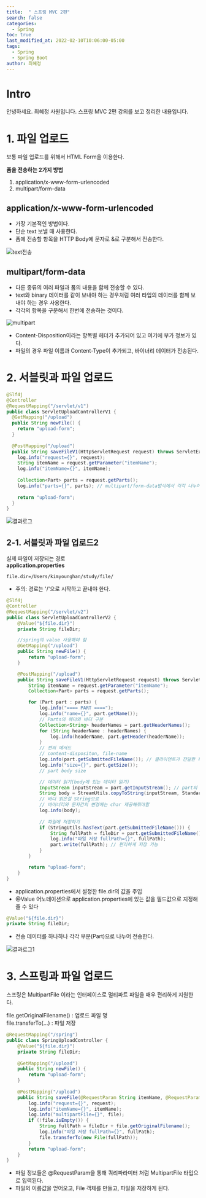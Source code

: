 ```yaml
---
title:  " 스프링 MVC 2편"
search: false
categories: 
  - Spring
toc: true  
last_modified_at: 2022-02-10T10:06:00-05:00
tags:
  - Spring
  - Spring Boot
author: 최혜정
---
```


# Intro
안녕하세요. 최혜정 사원입니다.
스프링 MVC 2편 강의를 보고 정리한 내용입니다.

# 1. 파일 업로드
보통 파일 업로드를 위해서 HTML Form을 이용한다.

**폼을 전송하는 2가지 방법**
1. application/x-www-form-urlencoded
2. multipart/form-data

## application/x-www-form-urlencoded
- 가장 기본적인 방법이다.
- 단순 text 보낼 때 사용한다.
- 폼에 전송할 항목을 HTTP Body에 문자로 &로 구분해서 전송한다.

![text전송](./core/image/text전송.PNG) 

## multipart/form-data
- 다른 종류의 여러 파일과 폼의 내용을 함께 전송할 수 있다.   
- text와 binary 데이터를 같이 보내야 하는 경우처럼 여러 타입의 데이터를 함께 보내야 하는 경우 사용한다.   
- 각각의 항목을 구분해서 한번에 전송하는 것이다.   

![multipart](./core/image/multipart.PNG) 

- Content-Disposition이라는 항목별 헤더가 추가되어 있고 여기에 부가 정보가 있다.   
- 파일의 경우 파일 이름과 Content-Type이 추가되고, 바이너리 데이터가 전송된다.   

# 2. 서블릿과 파일 업로드

```java
@Slf4j
@Controller
@RequestMapping("/servlet/v1")
public class ServletUploadControllerV1 {
  @GetMapping("/upload")
  public String newFile() {
    return "upload-form";
  }
 
  @PostMapping("/upload")
  public String saveFileV1(HttpServletRequest request) throws ServletException, IOException {
    log.info("request={}", request);
    String itemName = request.getParameter("itemName");
    log.info("itemName={}", itemName);
 
    Collection<Part> parts = request.getParts();
    log.info("parts={}", parts); // multipart/form-data방식에서 각각 나누어진 부분을 받아 확인할 수 있다. 
    
    return "upload-form";
  }
}
```

![결과로그](./core/image/결과로그.PNG) 


## 2-1. 서블릿과 파일 업로드2
실제 파일이 저장되는 경로   
**application.properties**
```
file.dir=/Users/kimyounghan/study/file/
```
- 주의: 경로는 '/'으로 시작하고 끝내야 한다.

```java
@Slf4j
@Controller
@RequestMapping("/servlet/v2")
public class ServletUploadControllerV2 {
    @Value("${file.dir}")
    private String fileDir;

    //spring의 value 사용해야 함
    @GetMapping("/upload")
    public String newFile() {
        return "upload-form";
    }

    @PostMapping("/upload")
    public String saveFileV1(HttpServletRequest request) throws ServletException, IOException {
        String itemName = request.getParameter("itemName");
        Collection<Part> parts = request.getParts();

        for (Part part : parts) {
            log.info("==== PART ====");
            log.info("name={}", part.getName());
            // Parts의 헤더와 바디 구분
            Collection<String> headerNames = part.getHeaderNames();
            for (String headerName : headerNames) {
                log.info(headerName, part.getHeader(headerName));
            }
            // 편의 메서드
            // content-dispositon, file-name
            log.info(part.getSubmittedFileName()); // 클라이언트가 전달한 파일명
            log.info("size={}", part.getSize());
            // part body size

            // 데이터 읽기(body에 있는 데이터 읽기)
            InputStream inputStream = part.getInputStream(); // part의 전송 데이터를 읽을 수 있다.
            String body = StreamUtils.copyToString(inputStream, StandardCharsets.UTF_8); // utf-8로 바꿈
            // 바디 읽은걸 String으로
            // 바이너리와 문자간의 변경에는 char 제공해줘야함
            log.info(body);
            
            // 파일에 저장하기
            if (StringUtils.hasText(part.getSubmittedFileName())) {
                String fullPath = fileDir + part.getSubmittedFileName();
                log.info("파일 저장 fullPath={}", fullPath);
                part.write(fullPath); // 편리하게 저장 가능
            }
        }

        return "upload-form";
    }
}
```

- application.properties에서 설정한 file.dir의 값을 주입
- @Value 어노테이션으로 application.properties에 있는 값을 필드값으로 지정해줄 수 있다

```java
@Value("${file.dir}")
private String fileDir;
```
- 전송 데이터를 하나하나 각각 부분(Part)으로 나누어 전송한다.

![결과로그1](./core/image/결과로그1.PNG) 

# 3. 스프링과 파일 업로드
스프링은 MultipartFile 이라는 인터페이스로 멀티파트 파일을 매우 편리하게 지원한다.    

file.getOriginalFilename() : 업로드 파일 명     
file.transferTo(...) : 파일 저장      

```java
@RequestMapping("/spring")
public class SpringUploadController {
    @Value("${file.dir}")
    private String fileDir;
    
    @GetMapping("/upload")
    public String newFile() {
        return "upload-form";
    }
    
    @PostMapping("/upload")
    public String saveFile(@RequestParam String itemName, @RequestParam MultipartFile file, HttpServletRequest request) throws IOException {
        log.info("request={}", request);
        log.info("itemName={}", itemName);
        log.info("multipartFile={}", file);
        if (!file.isEmpty()) {
            String fullPath = fileDir + file.getOriginalFilename();
            log.info("파일 저장 fullPath={}", fullPath);
            file.transferTo(new File(fullPath));
        }
        return "upload-form";
    }
}
```

- 파일 정보들은 @RequestParam을 통해 쿼리파라미터 처럼 MultipartFile 타입으로 입력된다.
- 파일의 이름값을 얻어오고, File 객체를 만들고, 파일을 저장하게 된다.
